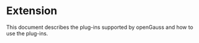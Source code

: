 # Extension

This document describes the plug-ins supported by openGauss and how to use the plug-ins.
